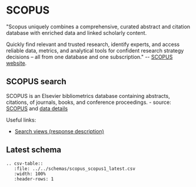 # SCOPUS

"Scopus uniquely combines a comprehensive, curated abstract and citation database with enriched data and linked scholarly content.

Quickly find relevant and trusted research, identify experts, and access reliable data, metrics, and analytical tools for confident research strategy decisions – all from one database and one subscription."
-- [SCOPUS website](https://www.elsevier.com/solutions/scopus).

## SCOPUS search

SCOPUS is an Elsevier bibliometrics database containing abstracts, citations, of journals, books, and conference
proceedings. - source: [SCOPUS](https://www.elsevier.com/en-gb/solutions/scopus) and
[data details](https://dev.elsevier.com/sc_api_spec.html)

Useful links:
- [Search views (response description)](https://dev.elsevier.com/sc_search_views.html)

## Latest schema
``` eval_rst
.. csv-table::
   :file: ../../schemas/scopus_scopus1_latest.csv
   :width: 100%
   :header-rows: 1
```
